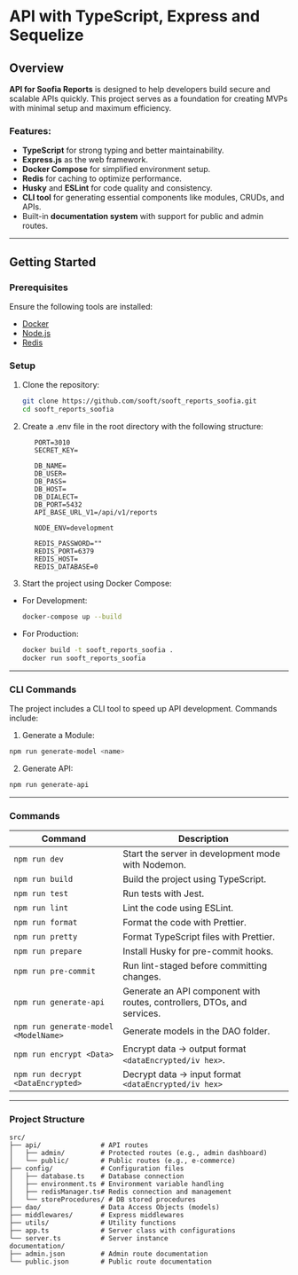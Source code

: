 # API with TypeScript, Express and Sequelize

## Overview

**API for Soofia Reports** is designed to help developers build secure and scalable APIs quickly. This project serves as a foundation for creating MVPs with minimal setup and maximum efficiency.

### Features:

- **TypeScript** for strong typing and better maintainability.
- **Express.js** as the web framework.
- **Docker Compose** for simplified environment setup.
- **Redis** for caching to optimize performance.
- **Husky** and **ESLint** for code quality and consistency.
- **CLI tool** for generating essential components like modules, CRUDs, and APIs.
- Built-in **documentation system** with support for public and admin routes.

---

## Getting Started

### Prerequisites

Ensure the following tools are installed:

- [Docker](https://www.docker.com/)
- [Node.js](https://nodejs.org/)
- [Redis](https://redis.io/)

### Setup

1. Clone the repository:

   ```bash
   git clone https://github.com/sooft/sooft_reports_soofia.git
   cd sooft_reports_soofia
   ```

2. Create a .env file in the root directory with the following structure:

   ```env
      PORT=3010
      SECRET_KEY=

      DB_NAME=
      DB_USER=
      DB_PASS=
      DB_HOST=
      DB_DIALECT=
      DB_PORT=5432
      API_BASE_URL_V1=/api/v1/reports

      NODE_ENV=development

      REDIS_PASSWORD=""
      REDIS_PORT=6379
      REDIS_HOST=
      REDIS_DATABASE=0
   ```

3. Start the project using Docker Compose:

- For Development:
   ```bash
   docker-compose up --build
   ```

* For Production:
   ```bash
   docker build -t sooft_reports_soofia .
   docker run sooft_reports_soofia
   ```

---

### CLI Commands

The project includes a CLI tool to speed up API development. Commands include:

1. Generate a Module:

```bash
npm run generate-model <name>
```

2. Generate API:

```bash
npm run generate-api
```

---

### Commands

| Command                              | Description                                                             |
| ------------------------------------ | ----------------------------------------------------------------------- |
| `npm run dev`                        | Start the server in development mode with Nodemon.                      |
| `npm run build`                      | Build the project using TypeScript.                                     |
| `npm run test`                       | Run tests with Jest.                                                    |
| `npm run lint`                       | Lint the code using ESLint.                                             |
| `npm run format`                     | Format the code with Prettier.                                          |
| `npm run pretty`                     | Format TypeScript files with Prettier.                                  |
| `npm run prepare`                    | Install Husky for pre-commit hooks.                                     |
| `npm run pre-commit`                 | Run lint-staged before committing changes.                              |
| `npm run generate-api`               | Generate an API component with routes, controllers, DTOs, and services. |
| `npm run generate-model <ModelName>` | Generate models in the DAO folder.                                      |
| `npm run encrypt <Data>`             | Encrypt data -> output format `<dataEncrypted/iv hex>`.                 |
| `npm run decrypt <DataEncrypted>`    | Decrypt data -> input format `<dataEncrypted/iv hex>`                   |

---

### Project Structure

```plaintext
src/
├── api/               # API routes
│   ├── admin/         # Protected routes (e.g., admin dashboard)
│   └── public/        # Public routes (e.g., e-commerce)
├── config/            # Configuration files
│   ├── database.ts    # Database connection
│   ├── environment.ts # Environment variable handling
│   ├── redisManager.ts# Redis connection and management
│   └── storeProcedures/ # DB stored procedures
├── dao/               # Data Access Objects (models)
├── middlewares/       # Express middlewares
├── utils/             # Utility functions
├── app.ts             # Server class with configurations
└── server.ts          # Server instance
documentation/
├── admin.json         # Admin route documentation
└── public.json        # Public route documentation

```
